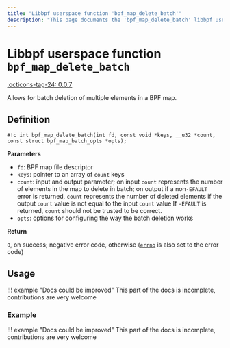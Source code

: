```yaml
---
title: "Libbpf userspace function 'bpf_map_delete_batch'"
description: "This page documents the 'bpf_map_delete_batch' libbpf userspace function, including its definition, usage, and examples."
---
```

# Libbpf userspace function `bpf_map_delete_batch`

<!-- [LIBBPF_TAG] -->
[:octicons-tag-24: 0.0.7](https://github.com/libbpf/libbpf/releases/tag/v0.0.7)
<!-- [/LIBBPF_TAG] -->

Allows for batch deletion of multiple elements in a BPF map.

## Definition

`#!c int bpf_map_delete_batch(int fd, const void *keys, __u32 *count, const struct bpf_map_batch_opts *opts);`

**Parameters**

- `fd`: BPF map file descriptor
- `keys`: pointer to an array of `count` keys
- `count`: input and output parameter; on input `count` represents the number of  elements in the map to delete in batch; on output if a non`-EFAULT` error is returned, `count` represents the number of deleted elements if the output `count` value is not equal to the input `count` value If `-EFAULT` is returned, `count` should not be trusted to be correct.
- `opts`: options for configuring the way the batch deletion works

**Return**

`0`, on success; negative error code, otherwise ([`errno`](https://man7.org/linux/man-pages/man3/errno.3.html) is also set to the error code)

## Usage

!!! example "Docs could be improved"
    This part of the docs is incomplete, contributions are very welcome

### Example

!!! example "Docs could be improved"
    This part of the docs is incomplete, contributions are very welcome
